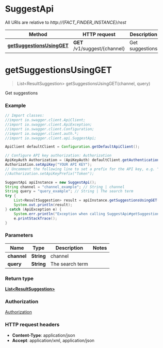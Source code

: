 # SuggestApi

All URIs are relative to *http://{FACT_FINDER_INSTANCE}/rest*

Method | HTTP request | Description
------------- | ------------- | -------------
[**getSuggestionsUsingGET**](SuggestApi.md#getSuggestionsUsingGET) | **GET** /v1/suggest/{channel} | Get suggestions


<a name="getSuggestionsUsingGET"></a>
# **getSuggestionsUsingGET**
> List&lt;ResultSuggestion&gt; getSuggestionsUsingGET(channel, query)

Get suggestions

### Example
```java
// Import classes:
//import io.swagger.client.ApiClient;
//import io.swagger.client.ApiException;
//import io.swagger.client.Configuration;
//import io.swagger.client.auth.*;
//import io.swagger.client.api.SuggestApi;

ApiClient defaultClient = Configuration.getDefaultApiClient();

// Configure API key authorization: Authorization
ApiKeyAuth Authorization = (ApiKeyAuth) defaultClient.getAuthentication("Authorization");
Authorization.setApiKey("YOUR API KEY");
// Uncomment the following line to set a prefix for the API key, e.g. "Token" (defaults to null)
//Authorization.setApiKeyPrefix("Token");

SuggestApi apiInstance = new SuggestApi();
String channel = "channel_example"; // String | channel
String query = "query_example"; // String | The search term
try {
    List<ResultSuggestion> result = apiInstance.getSuggestionsUsingGET(channel, query);
    System.out.println(result);
} catch (ApiException e) {
    System.err.println("Exception when calling SuggestApi#getSuggestionsUsingGET");
    e.printStackTrace();
}
```

### Parameters

Name | Type | Description  | Notes
------------- | ------------- | ------------- | -------------
 **channel** | **String**| channel |
 **query** | **String**| The search term |

### Return type

[**List&lt;ResultSuggestion&gt;**](ResultSuggestion.md)

### Authorization

[Authorization](../README.md#Authorization)

### HTTP request headers

 - **Content-Type**: application/json
 - **Accept**: application/xml, application/json

